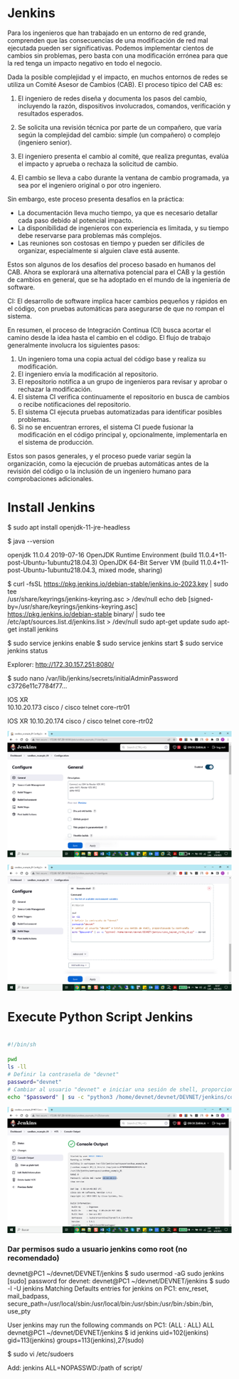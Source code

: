 # Jenkins
Para los ingenieros que han trabajado en un entorno de red grande, comprenden que las consecuencias de una modificación de red mal ejecutada pueden ser significativas. Podemos implementar cientos de cambios sin problemas, pero basta con una modificación errónea para que la red tenga un impacto negativo en todo el negocio.

Dada la posible complejidad y el impacto, en muchos entornos de redes se utiliza un Comité Asesor de Cambios (CAB). El proceso típico del CAB es:

1. El ingeniero de redes diseña y documenta los pasos del cambio, incluyendo la razón, dispositivos involucrados, comandos, verificación y resultados esperados.

2. Se solicita una revisión técnica por parte de un compañero, que varía según la complejidad del cambio: simple (un compañero) o complejo (ingeniero senior).

3. El ingeniero presenta el cambio al comité, que realiza preguntas, evalúa el impacto y aprueba o rechaza la solicitud de cambio.

5. El cambio se lleva a cabo durante la ventana de cambio programada, ya sea por el ingeniero original o por otro ingeniero.

Sin embargo, este proceso presenta desafíos en la práctica:

- La documentación lleva mucho tiempo, ya que es necesario detallar cada paso debido al potencial impacto.
- La disponibilidad de ingenieros con experiencia es limitada, y su tiempo debe reservarse para problemas más complejos.
- Las reuniones son costosas en tiempo y pueden ser difíciles de organizar, especialmente si alguien clave está ausente.

Estos son algunos de los desafíos del proceso basado en humanos del CAB. Ahora se explorará una alternativa potencial para el CAB y la gestión de cambios en general, que se ha adoptado en el mundo de la ingeniería de software.

CI: El desarrollo de software implica hacer cambios pequeños y rápidos en el código, con pruebas automáticas para asegurarse de que no rompan el sistema.

En resumen, el proceso de Integración Continua (CI) busca acortar el camino desde la idea hasta el cambio en el código. El flujo de trabajo generalmente involucra los siguientes pasos:

1. Un ingeniero toma una copia actual del código base y realiza su modificación.
2. El ingeniero envía la modificación al repositorio.
3. El repositorio notifica a un grupo de ingenieros para revisar y aprobar o rechazar la modificación.
4. El sistema CI verifica continuamente el repositorio en busca de cambios o recibe notificaciones del repositorio.
5. El sistema CI ejecuta pruebas automatizadas para identificar posibles problemas.
6. Si no se encuentran errores, el sistema CI puede fusionar la modificación en el código principal y, opcionalmente, implementarla en el sistema de producción.

Estos son pasos generales, y el proceso puede variar según la organización, como la ejecución de pruebas automáticas antes de la revisión del código o la inclusión de un ingeniero humano para comprobaciones adicionales. 

# Install Jenkins

$ sudo apt install openjdk-11-jre-headless

$ java --version

openjdk 11.0.4 2019-07-16
OpenJDK Runtime Environment (build 11.0.4+11-post-Ubuntu-1ubuntu218.04.3)
OpenJDK 64-Bit Server VM (build 11.0.4+11-post-Ubuntu-1ubuntu218.04.3,
mixed mode, sharing)

$ curl -fsSL https://pkg.jenkins.io/debian-stable/jenkins.io-2023.key | sudo tee \
  /usr/share/keyrings/jenkins-keyring.asc > /dev/null
echo deb [signed-by=/usr/share/keyrings/jenkins-keyring.asc] \
  https://pkg.jenkins.io/debian-stable binary/ | sudo tee \
  /etc/apt/sources.list.d/jenkins.list > /dev/null
sudo apt-get update
sudo apt-get install jenkins


$ sudo service jenkins enable
$ sudo service jenkins start
$ sudo service jenkins status

Explorer:
http://172.30.157.251:8080/

$ sudo nano  /var/lib/jenkins/secrets/initialAdminPassword
c3726e11c7784f77...

IOS XR	
10.10.20.173
cisco / cisco
telnet
core-rtr01

IOS XR
10.10.20.174
cisco / cisco
telnet
core-rtr02

![Alt text](image.png)

![Alt text](image-1.png)

# Execute Python Script Jenkins


```bash

#!/bin/sh

pwd
ls -ll
# Definir la contraseña de "devnet"
password="devnet"
# Cambiar al usuario "devnet" e iniciar una sesión de shell, proporcionando la contraseña
echo "$password" | su -c "python3 /home/devnet/devnet/DEVNET/jenkins/conx_telnet_rtr01_v2.py" - devnet

```

![Alt text](image-2.png)

### Dar permisos sudo a usuario jenkins como root (no recomendado)

devnet@PC1 ~/devnet/DEVNET/jenkins $ sudo usermod -aG sudo jenkins
[sudo] password for devnet: 
devnet@PC1 ~/devnet/DEVNET/jenkins $ sudo -l -U jenkins
Matching Defaults entries for jenkins on PC1:
    env_reset, mail_badpass,
    secure_path=/usr/local/sbin\:/usr/local/bin\:/usr/sbin\:/usr/bin\:/sbin\:/bin, use_pty

User jenkins may run the following commands on PC1:
    (ALL : ALL) ALL
devnet@PC1 ~/devnet/DEVNET/jenkins $ id jenkins
uid=102(jenkins) gid=113(jenkins) groups=113(jenkins),27(sudo)

$ sudo vi /etc/sudoers

Add:
jenkins ALL=NOPASSWD:/path of script/